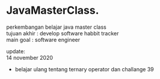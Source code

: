 # JavaMasterClass. 
perkembangan belajar java master class </br> 
tujuan akhir : develop software habbit tracker</br> 
main goal : software engineer </br> 

update: </br> 
14 november 2020 </br> 
- belajar ulang tentang ternary operator dan challange 39 </br> 
